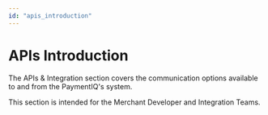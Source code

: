 ```yaml
---
id: "apis_introduction"
---
```


# APIs Introduction

The APIs & Integration section covers the communication options available to and from the  PaymentIQ's system. 

This section is intended for the Merchant Developer and Integration Teams.
